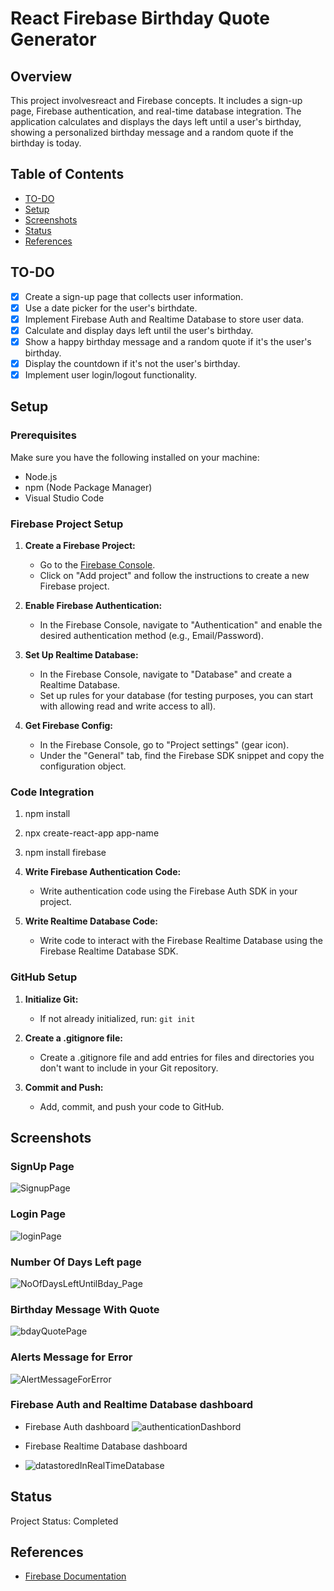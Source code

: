 # React Firebase Birthday Quote Generator

## Overview
This project involvesreact and Firebase concepts. It includes a sign-up page, Firebase authentication, and real-time database integration. The application calculates and displays the days left until a user's birthday, showing a personalized birthday message and a random quote if the birthday is today.

## Table of Contents
- [TO-DO](#to-do)
- [Setup](#setup)
- [Screenshots](#screenshots)
- [Status](#status)
- [References](#references)

## TO-DO
- [x] Create a sign-up page that collects user information.
- [x] Use a date picker for the user's birthdate.
- [x] Implement Firebase Auth and Realtime Database to store user data.
- [x] Calculate and display days left until the user's birthday.
- [x] Show a happy birthday message and a random quote if it's the user's birthday.
- [x] Display the countdown if it's not the user's birthday.
- [x] Implement user login/logout functionality.
## Setup
### Prerequisites
Make sure you have the following installed on your machine:
- Node.js
- npm (Node Package Manager)
- Visual Studio Code

### Firebase Project Setup
1. **Create a Firebase Project:**
   - Go to the [Firebase Console](https://console.firebase.google.com/).
   - Click on "Add project" and follow the instructions to create a new Firebase project.

2. **Enable Firebase Authentication:**
   - In the Firebase Console, navigate to "Authentication" and enable the desired authentication method (e.g., Email/Password).

3. **Set Up Realtime Database:**
   - In the Firebase Console, navigate to "Database" and create a Realtime Database.
   - Set up rules for your database (for testing purposes, you can start with allowing read and write access to all).

4. **Get Firebase Config:**
   - In the Firebase Console, go to "Project settings" (gear icon).
   - Under the "General" tab, find the Firebase SDK snippet and copy the configuration object.

### Code Integration
1. npm install
2. npx create-react-app app-name
3. npm install firebase
4. **Write Firebase Authentication Code:**
   - Write authentication code using the Firebase Auth SDK in your project.

5. **Write Realtime Database Code:**
   - Write code to interact with the Firebase Realtime Database using the Firebase Realtime Database SDK.
  
### GitHub Setup
1. **Initialize Git:**
   - If not already initialized, run: `git init`

2. **Create a .gitignore file:**
   - Create a .gitignore file and add entries for files and directories you don't want to include in your Git repository.

3. **Commit and Push:**
   - Add, commit, and push your code to GitHub.
## Screenshots
### SignUp Page
![SignupPage](https://github.com/taniya5854/firebaseBirthday/assets/63139873/3d19a4d0-7812-482a-8810-a3a3540f183c)


### Login Page
![loginPage](https://github.com/taniya5854/firebaseBirthday/assets/63139873/ec6544b9-093d-43e5-a852-45271cfc67fd)

### Number Of Days Left page
![NoOfDaysLeftUntilBday_Page](https://github.com/taniya5854/firebaseBirthday/assets/63139873/679e1e3d-092b-4c84-b284-d4efdc6516d9)

### Birthday Message With Quote
![bdayQuotePage](https://github.com/taniya5854/firebaseBirthday/assets/63139873/2d28afb6-4cbf-471c-85a4-448aa357d709)


### Alerts Message for Error
![AlertMessageForError](https://github.com/taniya5854/firebaseBirthday/assets/63139873/7b654729-b6f5-4003-917d-121448c4db29)

### Firebase Auth and Realtime Database dashboard
- Firebase Auth dashboard
![authenticationDashbord](https://github.com/taniya5854/firebaseBirthday/assets/63139873/9b38fce4-74f8-4935-8a02-087d50d57800)

- Firebase Realtime Database dashboard
- ![datastoredInRealTimeDatabase](https://github.com/taniya5854/firebaseBirthday/assets/63139873/311db193-ce56-4099-ac2e-c4aad81b6d0e)


## Status
Project Status: Completed

## References
- [Firebase Documentation](https://firebase.google.com/)
